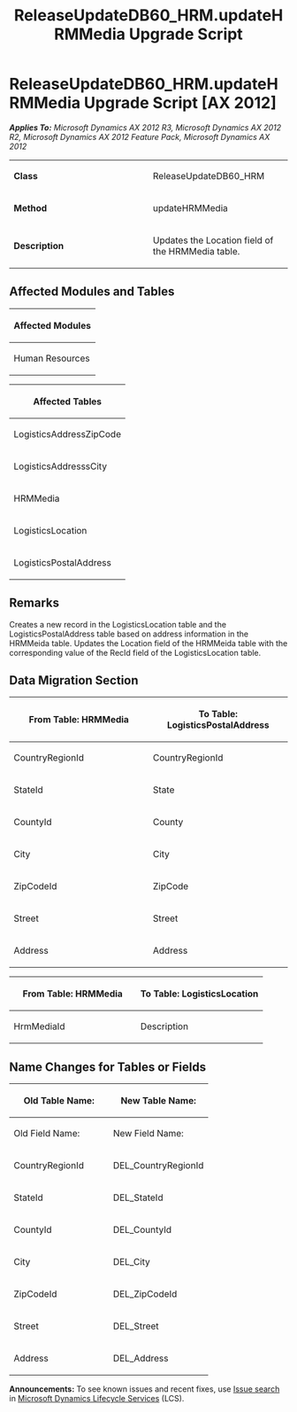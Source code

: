 ﻿---
title: ReleaseUpdateDB60_HRM.updateHRMMedia Upgrade Script
TOCTitle: ReleaseUpdateDB60_HRM.updateHRMMedia Upgrade Script
ms:assetid: a248219e-3b04-d348-a55d-beecbb05c9f2
ms:mtpsurl: https://msdn.microsoft.com/en-us/library/JJ736745(v=AX.60)
ms:contentKeyID: 49710177
ms.date: 05/18/2015
mtps_version: v=AX.60
---

# ReleaseUpdateDB60\_HRM.updateHRMMedia Upgrade Script [AX 2012]


_**Applies To:** Microsoft Dynamics AX 2012 R3, Microsoft Dynamics AX 2012 R2, Microsoft Dynamics AX 2012 Feature Pack, Microsoft Dynamics AX 2012_

<table>
<colgroup>
<col style="width: 50%" />
<col style="width: 50%" />
</colgroup>
<tbody>
<tr class="odd">
<td><p><strong>Class</strong></p></td>
<td><p>ReleaseUpdateDB60_HRM</p></td>
</tr>
<tr class="even">
<td><p><strong>Method</strong></p></td>
<td><p>updateHRMMedia</p></td>
</tr>
<tr class="odd">
<td><p><strong>Description</strong></p></td>
<td><p>Updates the Location field of the HRMMedia table.</p></td>
</tr>
</tbody>
</table>


## Affected Modules and Tables

<table>
<colgroup>
<col style="width: 100%" />
</colgroup>
<thead>
<tr class="header">
<th><p>Affected Modules</p></th>
</tr>
</thead>
<tbody>
<tr class="odd">
<td><p>Human Resources</p></td>
</tr>
</tbody>
</table>


<table>
<colgroup>
<col style="width: 100%" />
</colgroup>
<thead>
<tr class="header">
<th><p>Affected Tables</p></th>
</tr>
</thead>
<tbody>
<tr class="odd">
<td><p>LogisticsAddressZipCode</p></td>
</tr>
<tr class="even">
<td><p>LogisticsAddresssCity</p></td>
</tr>
<tr class="odd">
<td><p>HRMMedia</p></td>
</tr>
<tr class="even">
<td><p>LogisticsLocation</p></td>
</tr>
<tr class="odd">
<td><p>LogisticsPostalAddress</p></td>
</tr>
</tbody>
</table>


## Remarks

Creates a new record in the LogisticsLocation table and the LogisticsPostalAddress table based on address information in the HRMMeida table. Updates the Location field of the HRMMeida table with the corresponding value of the RecId field of the LogisticsLocation table.

## Data Migration Section

<table>
<colgroup>
<col style="width: 50%" />
<col style="width: 50%" />
</colgroup>
<thead>
<tr class="header">
<th><p>From Table: HRMMedia</p></th>
<th><p>To Table: LogisticsPostalAddress</p></th>
</tr>
</thead>
<tbody>
<tr class="odd">
<td><p>CountryRegionId</p></td>
<td><p>CountryRegionId</p></td>
</tr>
<tr class="even">
<td><p>StateId</p></td>
<td><p>State</p></td>
</tr>
<tr class="odd">
<td><p>CountyId</p></td>
<td><p>County</p></td>
</tr>
<tr class="even">
<td><p>City</p></td>
<td><p>City</p></td>
</tr>
<tr class="odd">
<td><p>ZipCodeId</p></td>
<td><p>ZipCode</p></td>
</tr>
<tr class="even">
<td><p>Street</p></td>
<td><p>Street</p></td>
</tr>
<tr class="odd">
<td><p>Address</p></td>
<td><p>Address</p></td>
</tr>
</tbody>
</table>


<table>
<colgroup>
<col style="width: 50%" />
<col style="width: 50%" />
</colgroup>
<thead>
<tr class="header">
<th><p>From Table: HRMMedia</p></th>
<th><p>To Table: LogisticsLocation</p></th>
</tr>
</thead>
<tbody>
<tr class="odd">
<td><p>HrmMediaId</p></td>
<td><p>Description</p></td>
</tr>
</tbody>
</table>


## Name Changes for Tables or Fields

<table>
<colgroup>
<col style="width: 50%" />
<col style="width: 50%" />
</colgroup>
<thead>
<tr class="header">
<th><p>Old Table Name:</p></th>
<th><p>New Table Name:</p></th>
</tr>
</thead>
<tbody>
<tr class="odd">
<td><p>Old Field Name:</p></td>
<td><p>New Field Name:</p></td>
</tr>
<tr class="even">
<td><p>CountryRegionId</p></td>
<td><p>DEL_CountryRegionId</p></td>
</tr>
<tr class="odd">
<td><p>StateId</p></td>
<td><p>DEL_StateId</p></td>
</tr>
<tr class="even">
<td><p>CountyId</p></td>
<td><p>DEL_CountyId</p></td>
</tr>
<tr class="odd">
<td><p>City</p></td>
<td><p>DEL_City</p></td>
</tr>
<tr class="even">
<td><p>ZipCodeId</p></td>
<td><p>DEL_ZipCodeId</p></td>
</tr>
<tr class="odd">
<td><p>Street</p></td>
<td><p>DEL_Street</p></td>
</tr>
<tr class="even">
<td><p>Address</p></td>
<td><p>DEL_Address</p></td>
</tr>
</tbody>
</table>

  
**Announcements:** To see known issues and recent fixes, use [Issue search](http://go.microsoft.com/fwlink/?linkid=389258) in [Microsoft Dynamics Lifecycle Services](http://go.microsoft.com/fwlink/?linkid=306505) (LCS).


